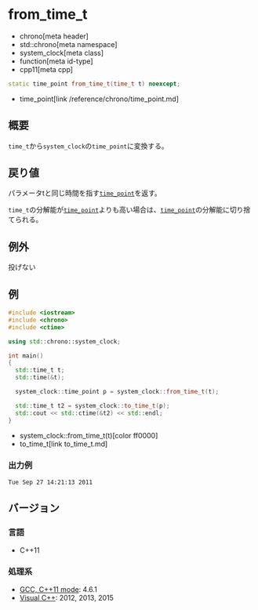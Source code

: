 # from_time_t
* chrono[meta header]
* std::chrono[meta namespace]
* system_clock[meta class]
* function[meta id-type]
* cpp11[meta cpp]

```cpp
static time_point from_time_t(time_t t) noexcept;
```
* time_point[link /reference/chrono/time_point.md]

## 概要
`time_t`から`system_clock`の`time_point`に変換する。


## 戻り値
パラメータtと同じ時間を指す[`time_point`](/reference/chrono/time_point.md)を返す。

`time_t`の分解能が[`time_point`](/reference/chrono/time_point.md)よりも高い場合は、[`time_point`](/reference/chrono/time_point.md)の分解能に切り捨てられる。


## 例外
投げない


## 例
```cpp example
#include <iostream>
#include <chrono>
#include <ctime>

using std::chrono::system_clock;

int main()
{
  std::time_t t;
  std::time(&t);

  system_clock::time_point p = system_clock::from_time_t(t);

  std::time_t t2 = system_clock::to_time_t(p);
  std::cout << std::ctime(&t2) << std::endl;
}
```
* system_clock::from_time_t(t)[color ff0000]
* to_time_t[link to_time_t.md]

### 出力例
```
Tue Sep 27 14:21:13 2011
```

## バージョン
### 言語
- C++11

### 処理系
- [GCC, C++11 mode](/implementation.md#gcc): 4.6.1
- [Visual C++](/implementation.md#visual_cpp): 2012, 2013, 2015
